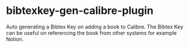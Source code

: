 # bibtexkey-gen-calibre-plugin
Auto generating a Bibtex Key on adding a book to Calibre. The Bibtex Key can be useful on referencing the book from other systems for example Notion.
